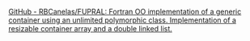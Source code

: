 
[GitHub - RBCanelas/FUPRAL: Fortran OO implementation of a generic container using an unlimited polymorphic class. Implementation of a resizable container array and a double linked list.](https://github.com/RBCanelas/FUPRAL)
